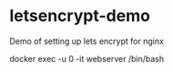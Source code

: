 # letsencrypt-demo
Demo of setting up lets encrypt for nginx

docker exec -u 0 -it webserver /bin/bash
